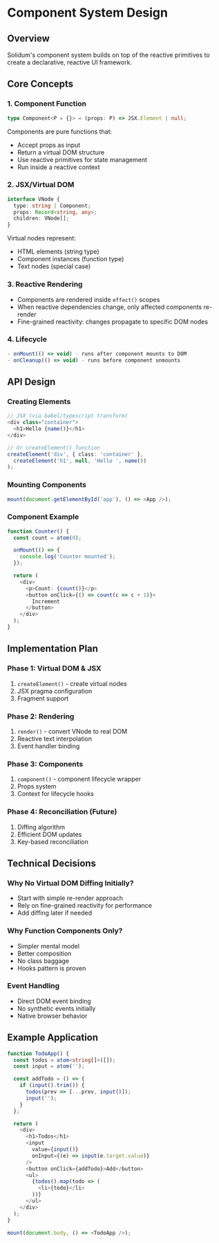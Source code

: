 # Component System Design

## Overview

Solidum's component system builds on top of the reactive primitives to create a declarative, reactive UI framework.

## Core Concepts

### 1. Component Function

```typescript
type Component<P = {}> = (props: P) => JSX.Element | null;
```

Components are pure functions that:

- Accept props as input
- Return a virtual DOM structure
- Use reactive primitives for state management
- Run inside a reactive context

### 2. JSX/Virtual DOM

```typescript
interface VNode {
  type: string | Component;
  props: Record<string, any>;
  children: VNode[];
}
```

Virtual nodes represent:

- HTML elements (string type)
- Component instances (function type)
- Text nodes (special case)

### 3. Reactive Rendering

- Components are rendered inside `effect()` scopes
- When reactive dependencies change, only affected components re-render
- Fine-grained reactivity: changes propagate to specific DOM nodes

### 4. Lifecycle

```typescript
- onMount(() => void) - runs after component mounts to DOM
- onCleanup(() => void) - runs before component unmounts
```

## API Design

### Creating Elements

```typescript
// JSX (via babel/typescript transform)
<div class="container">
  <h1>Hello {name()}</h1>
</div>

// Or createElement() function
createElement('div', { class: 'container' },
  createElement('h1', null, 'Hello ', name())
);
```

### Mounting Components

```typescript
mount(document.getElementById('app'), () => <App />);
```

### Component Example

```typescript
function Counter() {
  const count = atom(0);

  onMount(() => {
    console.log('Counter mounted');
  });

  return (
    <div>
      <p>Count: {count()}</p>
      <button onClick={() => count(c => c + 1)}>
        Increment
      </button>
    </div>
  );
}
```

## Implementation Plan

### Phase 1: Virtual DOM & JSX

1. `createElement()` - create virtual nodes
2. JSX pragma configuration
3. Fragment support

### Phase 2: Rendering

1. `render()` - convert VNode to real DOM
2. Reactive text interpolation
3. Event handler binding

### Phase 3: Components

1. `component()` - component lifecycle wrapper
2. Props system
3. Context for lifecycle hooks

### Phase 4: Reconciliation (Future)

1. Diffing algorithm
2. Efficient DOM updates
3. Key-based reconciliation

## Technical Decisions

### Why No Virtual DOM Diffing Initially?

- Start with simple re-render approach
- Rely on fine-grained reactivity for performance
- Add diffing later if needed

### Why Function Components Only?

- Simpler mental model
- Better composition
- No class baggage
- Hooks pattern is proven

### Event Handling

- Direct DOM event binding
- No synthetic events initially
- Native browser behavior

## Example Application

```typescript
function TodoApp() {
  const todos = atom<string[]>([]);
  const input = atom('');

  const addTodo = () => {
    if (input().trim()) {
      todos(prev => [...prev, input()]);
      input('');
    }
  };

  return (
    <div>
      <h1>Todos</h1>
      <input
        value={input()}
        onInput={(e) => input(e.target.value)}
      />
      <button onClick={addTodo}>Add</button>
      <ul>
        {todos().map(todo => (
          <li>{todo}</li>
        ))}
      </ul>
    </div>
  );
}

mount(document.body, () => <TodoApp />);
```
